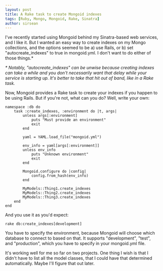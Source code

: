 ```yaml
---
layout: post
title: A Rake task to create Mongoid indexes
tags: [Ruby, Mongo, Mongoid, Rake, Sinatra]
author: sirsean
---
```


I've recently started using Mongoid behind my Sinatra-based web services, and I like it. But I wanted an easy way to create indexes on my Mongo collections, and the options seemed to be a) use Rails, or b) set "autocreate_indexes" to true in mongoid.yml. I don't want to do either of those things.*

_* Notably, "autocreate_indexes" can be unwise because creating indexes can take a while and you don't necessarily want that delay while your service is starting up. It's better to take that hit out of band, like in a Rake task._

Now, Mongoid provides a Rake task to create your indexes if you happen to be using Rails. But if you're not, what can you do? Well, write your own:

    namespace :db do
        task :create_indexes, :environment do |t, args|
            unless args[:environment]
                puts "Must provide an environment"
                exit
            end

            yaml = YAML.load_file("mongoid.yml")

            env_info = yaml[args[:environment]]
            unless env_info
                puts "Unknown environment"
                exit
            end

            Mongoid.configure do |config|
                config.from_hash(env_info)
            end

            MyModels::Thing1.create_indexes
            MyModels::Thing2.create_indexes
            MyModels::Thing3.create_indexes
        end
    end

And you use it as you'd expect:

    rake db:create_indexes[development]

You have to specify the environment, because Mongoid will choose which database to connect to based on that. It supports "development", "test", and "production", which you have to specify in your mongoid.yml file.

It's working well for me so far on two projects. One thing I wish is that I didn't have to list all the model classes, that I could have that determined automatically. Maybe I'll figure that out later.
